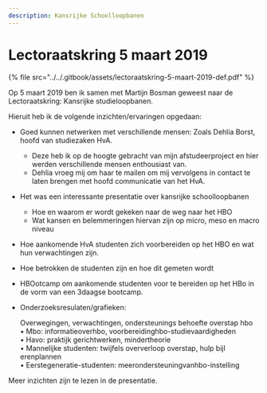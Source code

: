 ```yaml
---
description: Kansrijke Schoolloopbanen
---
```


# Lectoraatskring 5 maart 2019

{% file src="../../.gitbook/assets/lectoraatskring-5-maart-2019-def.pdf" %}

Op 5 maart 2019 ben ik samen met Martijn Bosman geweest naar de Lectoraatskring: Kansrijke studieloopbanen.

Hieruit heb ik de volgende inzichten/ervaringen opgedaan:

* Goed kunnen netwerken met verschillende mensen: Zoals Dehlia Borst, hoofd van studiezaken HvA.

  * Deze heb ik op de hoogte gebracht van mijn afstudeerproject en hier werden verschillende mensen enthousiast van.
  * Dehlia vroeg mij om haar te mailen om mij vervolgens in contact te laten brengen met hoofd communicatie van het HvA.

 

* Het was een interessante presentatie over kansrijke schoolloopbanen
  * Hoe en waarom er wordt gekeken naar de weg naar het HBO
  * Wat kansen en belemmeringen hiervan zijn op micro, meso en macro niveau 
* Hoe aankomende HvA studenten zich voorbereiden op het HBO en wat hun verwachtingen zijn.
* Hoe betrokken de studenten zijn en hoe dit gemeten wordt
* HBOotcamp om aankomende studenten voor te bereiden op het HBo in de vorm van een 3daagse bootcamp. 
* Onderzoeksresulaten/grafieken:  


  Overwegingen, verwachtingen, ondersteunings behoefte overstap hbo  
   • Mbo: informatieoverhbo, voorbereidinghbo-studievaardigheden  
   • Havo: praktijk gerichtwerken, mindertheorie  
   • Mannelijke studenten: twijfels oververloop overstap, hulp bijl erenplannen   
  • Eerstegeneratie-studenten: meerondersteuningvanhbo-instelling

Meer inzichten zijn te lezen in de presentatie.





